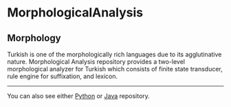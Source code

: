 # MorphologicalAnalysis

## Morphology
Turkish is one of the morphologically rich languages due to its agglutinative nature. Morphological Analysis repository provides a two-level morphological analyzer for Turkish which consists of finite state transducer, rule engine for suffixation, and lexicon.

------------------------
You can also see either [Python](https://github.com/olcaytaner/TurkishMorphologicalAnalysis-Py) 
or [Java](https://github.com/olcaytaner/TurkishMorphologicalAnalysis) repository.
